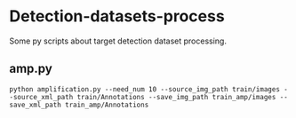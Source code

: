 # Detection-datasets-process
Some py scripts about target detection dataset processing.

## amp.py
```
python amplification.py --need_num 10 --source_img_path train/images --source_xml_path train/Annotations --save_img_path train_amp/images --save_xml_path train_amp/Annotations
```

